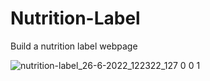 # Nutrition-Label
 Build a nutrition label webpage
 
![nutrition-label_26-6-2022_122322_127 0 0 1](https://user-images.githubusercontent.com/106086813/175800757-73cd87ca-9ad0-4577-acf0-dbb6184aeb66.jpeg)
